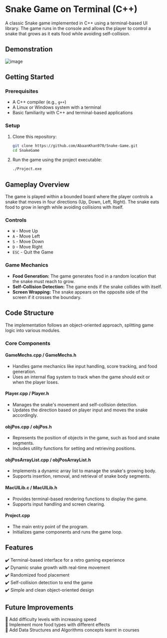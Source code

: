 # **Snake Game on Terminal (C++)**
A classic Snake game implemented in C++ using a terminal-based UI library. The game runs in the console and allows the player to control a snake that grows as it eats food while avoiding self-collision.

## **Demonstration**
![image](https://github.com/user-attachments/assets/a5ff9937-eafe-4dec-be90-a2df3adb9231) 

## **Getting Started**
### **Prerequisites**
- A C++ compiler (e.g., `g++`)
- A Linux or Windows system with a terminal
- Basic familiarity with C++ and terminal-based applications

### **Setup**
1. Clone this repository:
   ```bash
   git clone https://github.com/AbaanKhan970/Snake-Game.git
   cd SnakeGame
   ```
2. Run the game using the project executable:
   ```bash
   ./Project.exe
   ```

## **Gameplay Overview**
The game is played within a bounded board where the player controls a snake that moves in four directions (Up, Down, Left, Right). The snake eats food to grow in length while avoiding collisions with itself.

### **Controls**
- `W` - Move Up
- `A` - Move Left
- `S` - Move Down
- `D` - Move Right
- `ESC` - Quit the Game

### **Game Mechanics**
- **Food Generation:** The game generates food in a random location that the snake must reach to grow.
- **Self-Collision Detection:** The game ends if the snake collides with itself.
- **Screen Wrapping:** The snake appears on the opposite side of the screen if it crosses the boundary.

## **Code Structure**
The implementation follows an object-oriented approach, splitting game logic into various modules.

### **Core Components**
#### **GameMechs.cpp / GameMechs.h**
- Handles game mechanics like input handling, score tracking, and food generation.
- Uses an internal flag system to track when the game should exit or when the player loses.

#### **Player.cpp / Player.h**
- Manages the snake's movement and self-collision detection.
- Updates the direction based on player input and moves the snake accordingly.

#### **objPos.cpp / objPos.h**
- Represents the position of objects in the game, such as food and snake segments.
- Includes utility functions for setting and retrieving positions.

#### **objPosArrayList.cpp / objPosArrayList.h**
- Implements a dynamic array list to manage the snake's growing body.
- Supports insertion, removal, and retrieval of snake body segments.

#### **MacUILib.c / MacUILib.h**
- Provides terminal-based rendering functions to display the game.
- Supports input handling and screen clearing.

#### **Project.cpp**
- The main entry point of the program.
- Initializes game components and runs the game loop.

## **Features**
✔️ Terminal-based interface for a retro gaming experience  
✔️ Dynamic snake growth with real-time movement  
✔️ Randomized food placement  
✔️ Self-collision detection to end the game  
✔️ Simple and clean object-oriented design  

## **Future Improvements**
🚀 Add difficulty levels with increasing speed  
🚀 Implement more food types with different effects  
🚀 Add Data Structures and Algorithms concepts learnt in courses  

